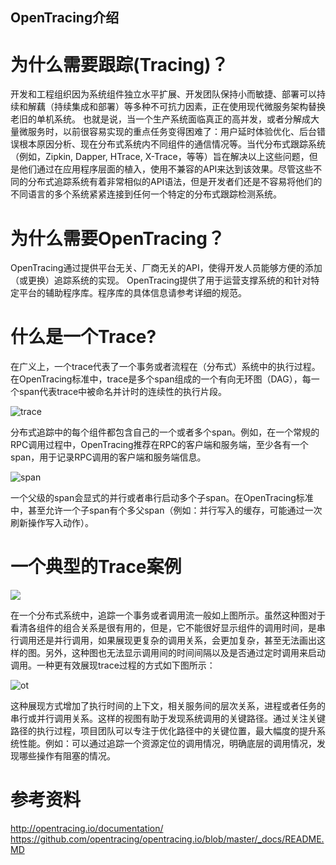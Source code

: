 OpenTracing介绍
------------------------------------------

# 为什么需要跟踪(Tracing)？
开发和工程组织因为系统组件独立水平扩展、开发团队保持小而敏捷、部署可以持续和解藕（持续集成和部署）等多种不可抗力因素，正在使用现代微服务架构替换老旧的单机系统。 也就是说，当一个生产系统面临真正的高并发，或者分解成大量微服务时，以前很容易实现的重点任务变得困难了：用户延时体验优化、后台错误根本原因分析、现在分布式系统内不同组件的通信情况等。当代分布式跟踪系统（例如，Zipkin, Dapper, HTrace, X-Trace，等等）旨在解决以上这些问题，但是他们通过在应用程序层面的植入，使用不兼容的API来达到该效果。尽管这些不同的分布式追踪系统有着非常相似的API语法，但是开发者们还是不容易将他们的不同语言的多个系统紧紧连接到任何一个特定的分布式跟踪检测系统。

# 为什么需要OpenTracing？
OpenTracing通过提供平台无关、厂商无关的API，使得开发人员能够方便的添加（或更换）追踪系统的实现。 OpenTracing提供了用于运营支撑系统的和针对特定平台的辅助程序库。程序库的具体信息请参考详细的规范。

# 什么是一个Trace?
在广义上，一个trace代表了一个事务或者流程在（分布式）系统中的执行过程。在OpenTracing标准中，trace是多个span组成的一个有向无环图（DAG），每一个span代表trace中被命名并计时的连续性的执行片段。

![trace](https://wu-sheng.gitbooks.io/opentracing-io/content/images/OTOV_0.png)

分布式追踪中的每个组件都包含自己的一个或者多个span。例如，在一个常规的RPC调用过程中，OpenTracing推荐在RPC的客户端和服务端，至少各有一个span，用于记录RPC调用的客户端和服务端信息。

![span](https://wu-sheng.gitbooks.io/opentracing-io/content/images/OTOV_1.png)

一个父级的span会显式的并行或者串行启动多个子span。在OpenTracing标准中，甚至允许一个子span有个多父span（例如：并行写入的缓存，可能通过一次刷新操作写入动作）。

# 一个典型的Trace案例
![](https://wu-sheng.gitbooks.io/opentracing-io/content/images/OTOV_2.png)

在一个分布式系统中，追踪一个事务或者调用流一般如上图所示。虽然这种图对于看清各组件的组合关系是很有用的，但是，它不能很好显示组件的调用时间，是串行调用还是并行调用，如果展现更复杂的调用关系，会更加复杂，甚至无法画出这样的图。另外，这种图也无法显示调用间的时间间隔以及是否通过定时调用来启动调用。一种更有效展现trace过程的方式如下图所示：

![ot](https://wu-sheng.gitbooks.io/opentracing-io/content/images/OTOV_3.png)

这种展现方式增加了执行时间的上下文，相关服务间的层次关系，进程或者任务的串行或并行调用关系。这样的视图有助于发现系统调用的关键路径。通过关注关键路径的执行过程，项目团队可以专注于优化路径中的关键位置，最大幅度的提升系统性能。例如：可以通过追踪一个资源定位的调用情况，明确底层的调用情况，发现哪些操作有阻塞的情况。

# 参考资料
http://opentracing.io/documentation/
https://github.com/opentracing/opentracing.io/blob/master/_docs/README.MD
